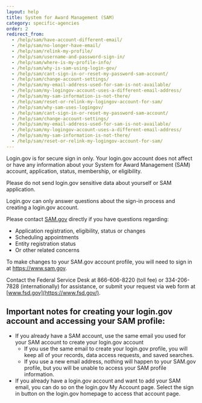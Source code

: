 ```yaml
---
layout: help
title: System for Award Management (SAM)
category: specific-agencies
order: 2
redirect_from:
  - /help/sam/have-account-different-email/
  - /help/sam/no-longer-have-email/
  - /help/sam/relink-my-profile/
  - /help/sam/username-and-password-sign-in/
  - /help/sam/where-is-my-profile-info/
  - /help/sam/why-is-sam-using-login-gov/
  - /help/sam/cant-sign-in-or-reset-my-password-sam-account/
  - /help/sam/change-account-settings/
  - /help/sam/my-email-address-used-for-sam-is-not-available/
  - /help/sam/my-logingov-account-uses-a-different-email-address/
  - /help/sam/my-sam-information-is-not-there/
  - /help/sam/reset-or-relink-my-logingov-account-for-sam/
  - /help/sam/why-sam-uses-logingov/
  - /help/sam/cant-sign-in-or-reset-my-password-sam-account/
  - /help/sam/change-account-settings/
  - /help/sam/my-email-address-used-for-sam-is-not-available/
  - /help/sam/my-logingov-account-uses-a-different-email-address/
  - /help/sam/my-sam-information-is-not-there/
  - /help/sam/reset-or-relink-my-logingov-account-for-sam/
---
```


Login.gov is for secure sign in only. Your login.gov account does not affect or have any information about your System for Award Management (SAM) account, application, status, membership, or eligibility.

Please do not send login.gov sensitive data about yourself or SAM application.

Login.gov can only answer questions about the sign-in process and creating a login.gov account.

Please contact [SAM.gov](https://sam.gov/SAM/pages/public/index.jsf) directly if you have questions regarding:

* Application registration, eligibility, status or changes
* Scheduling appointments
* Entity registration status
* Or other related concerns

To make changes to your SAM.gov account profile, you will need to sign in at <https://www.sam.gov>.

Contact the Federal Service Desk at 866-606-8220 (toll fee) or 334-206-7828 (internationally) for assistance, or submit your request via web form at [www.fsd.gov](https://www.fsd.gov/).

## Important notes for creating your login.gov account and accessing your SAM profile:
* If you already have a SAM account, use the same email you used for your SAM account to create your login.gov account
    * If you use the same email to create your login.gov profile, you will keep all of your records, data access requests, and saved searches.
    * If you use a new email address, nothing will happen to your SAM.gov profile, but you will be unable to access your SAM profile information.
* If you already have a login.gov account and want to add your SAM email, you can do so on the login.gov My Account page. Select the sign in button on the login.gov homepage to access that account page.
